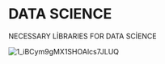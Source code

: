 # DATA SCIENCE
NECESSARY LİBRARIES FOR DATA SCİENCE

![1_iBCym9gMX1SHOAlcs7JLUQ](https://user-images.githubusercontent.com/92849974/186727651-ab4b25c9-0637-4578-a14b-9499a669f65e.png)

